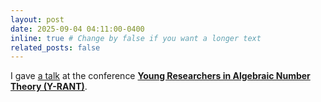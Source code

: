 ```yaml
---
layout: post
date: 2025-09-04 04:11:00-0400
inline: true # Change by false if you want a longer text
related_posts: false
---
```


I gave <a  href="https://alvarogohe.github.io/projects/how_to_blow_up_a_surface/">a talk</a> at the conference <a style="font-weight:bold" href="https://y-rant.github.io/">Young Researchers in Algebraic Number Theory (Y-RANT)</a>.
